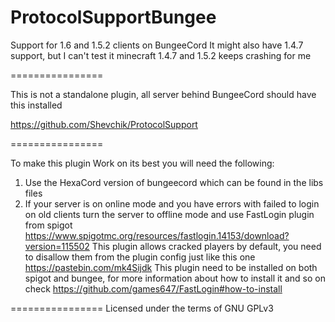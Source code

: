 ProtocolSupportBungee
================

Support for 1.6 and 1.5.2 clients on BungeeCord
It might also have 1.4.7 support, but I can't test it minecraft 1.4.7 and 1.5.2 keeps crashing for me

================

This is not a standalone plugin, all server behind BungeeCord should have this installed

https://github.com/Shevchik/ProtocolSupport

================

To make this plugin Work on its best you will need the following:
1. Use the HexaCord version of bungeecord which can be found in the libs files
2. If your server is on online mode and you have errors with failed to login on old clients turn the server to offline mode and use FastLogin plugin from spigot https://www.spigotmc.org/resources/fastlogin.14153/download?version=115502 This plugin allows cracked players by default, you need to disallow them from the plugin config just like this one https://pastebin.com/mk4Sijdk This plugin need to be installed on both spigot and bungee, for more information about how to install it and so on check https://github.com/games647/FastLogin#how-to-install

================
Licensed under the terms of GNU GPLv3
